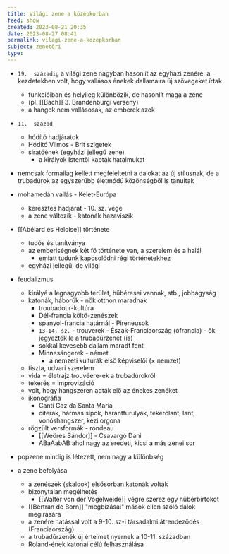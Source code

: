 ```yaml
---
title: Világi zene a középkorban
feed: show
created: 2023-08-21 20:35
date: 2023-08-27 08:41
permalink: vilagi-zene-a-kozepkorban
subject: zenetöri
type: 
---
```


-   `19.  századig` a világi zene nagyban hasonlít az egyházi zenére, a kezdetekben volt, hogy vallásos énekek dallamaira új szövegeket írtak
    
    -   funkcióiban és helyileg különbözik, de hasonlít maga a zene
    -   (pl. [[Bach]] 3. Brandenburgi verseny)
    -   a hangok nem vallásosak, az emberek azok
-   `11.  század`
    -   hódító hadjáratok
    -   Hódító Vilmos - Brit szigetek
    -   siratóének (egyházi jellegű zene)
        -   a királyok Istentől kapták hatalmukat
-   nemcsak formailag kellett megfeleltetni a dalokat az új stílusnak, de a trubadúrok az egyszerűbb életmódú közönségből is tanultak
-   mohamedán vallás - Kelet-Európa
    -   keresztes hadjárat - 10. sz. vége
    -   a zene változik - katonák hazaviszik
-   [[Abélard és Heloise]] története
    -   tudós és tanítványa
    -   az emberiségnek két fő története van, a szerelem és a halál
        -   emiatt tudunk kapcsolódni régi történetekhez
    -   egyházi jellegű, de világi
-   feudalizmus
    -   királyé a legnagyobb terület, hűbéresei vannak, stb., jobbágyság
    -   katonák, háborúk - nők otthon maradnak
        -   troubadour-kultúra
        -   Dél-francia költő-zenészek
        -   spanyol-francia határnál - Pireneusok
        -   `13-14. sz.` - trouverek - Észak-Franciaország (ófrancia) - ők jegyezték le a trubadúrzenét (is)
        -   sokkal kevesebb dallam maradt fent
        -   Minnesängerek - német
            -   a nemzeti kultúrák első képviselői (× nemzet)
    -   tiszta, udvari szerelem
    -   vida = életrajz trouvéere-ek a trubadúrokról
    -   tekerés = improvizáció
    -   volt, hogy hangszeren adták elő az énekes zenéket
    -   ikonográfia
        -   Canti Gaz da Santa Maria
        -   citerák, hármas sípok, harántfurulyák, tekerőlant, lant, vonóshangszer, kézi orgona
    -   rögzült versformák - rondeau
        -   [[Weöres Sándor]] - Csavargó Dani
        -   ABaAabAB ahol nagy az eredeti, kicsi a más zenei sor
-   popzene mindig is létezett, nem nagy a különbség
-   a zene befolyása
    -   a zenészek (skaldok) elsősorban katonák voltak
    -   bizonytalan megélhetés
        -   [[Walter von der Vogelweide]] végre szerez egy hűbérbirtokot
    -   [[Bertran de Born]] "megbízásai" mások ellen szóló dalok megírására
    -   a zenére hatással volt a 9-10. sz-i társadalmi átrendeződés (Franciaország)
    -   a trubadúrzenék új értelmet nyernek a 10-11. században
    -   Roland-ének katonai célú felhasználása